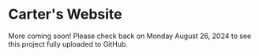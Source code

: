 # Carter's Website

More coming soon! Please check back on Monday August 26, 2024 to see this project fully uploaded to GitHub.
